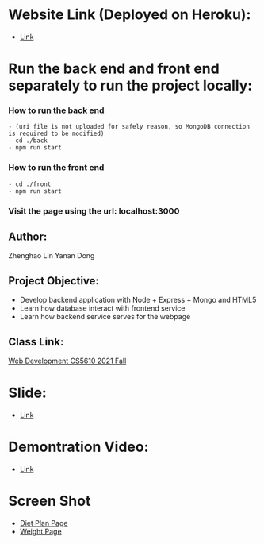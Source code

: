 # Website Link (Deployed on Heroku):
  - [Link](https://health-manager-project3.herokuapp.com/)

# Run the back end and front end separately to run the project locally:
  ### How to run the back end
    - (uri file is not uploaded for safely reason, so MongoDB connection is required to be modified)
    - cd ./back
    - npm run start
  ### How to run the front end
    - cd ./front
    - npm run start
  ### Visit the page using the url: localhost:3000

## Author: 
Zhenghao Lin
Yanan Dong


## Project Objective:
- Develop backend application with Node + Express + Mongo and HTML5
- Learn how database interact with frontend service
- Learn how backend service serves for the webpage

## Class Link: 
[Web Development CS5610 2021 Fall](https://johnguerra.co/classes/webDevelopment_fall_2021/)

# Slide:
  - [Link](https://docs.google.com/presentation/d/1og3y_dVyThPHd5B_x0bt6AuC9UROvS3RqOqrtM-Wchk/edit?usp=sharing)

# Demontration Video:
  - [Link](https://youtu.be/_TAeEvPk3M4)

# Screen Shot
  - [Diet Plan Page](https://github.com/gyouzazuoyg/HealthManager/blob/main/screenShot.png?raw=true)
  - [Weight Page](https://github.com/gyouzazuoyg/HealthManager/blob/main/screenShot2.jpg?raw=true)
